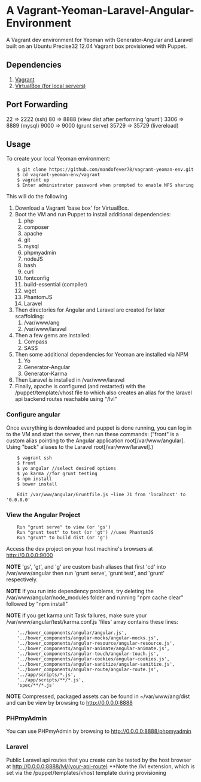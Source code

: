 A Vagrant-Yeoman-Laravel-Angular-Environment
==================

A Vagrant dev environment for Yeoman with Generator-Angular and Laravel built on an Ubuntu Precise32 12.04 Vagrant box provisioned with Puppet.


## Dependencies

1. [Vagrant](http://downloads.vagrantup.com/)
2. [VirtualBox (for local servers)](https://www.virtualbox.org/wiki/Downloads)

## Port Forwarding

22 => 2222 (ssh)
80 => 8888 (view dist after performing 'grunt')
3306 => 8889 (mysql)
9000 => 9000 (grunt serve)
35729 => 35729 (livereload)

## Usage

To create your local Yeoman environment:

        $ git clone https://github.com/mandofever78/vagrant-yeoman-env.git
        $ cd vagrant-yeoman-env/vagrant
        $ vagrant up
        $ Enter administrator password when prompted to enable NFS sharing
        
        
This will do the following

1. Download a Vagrant 'base box' for VirtualBox.  
2. Boot the VM and run Puppet to install additional dependencies:
    1. php
    2. composer
    3. apache
    4. git
    5. mysql
    6. phpmyadmin
    7. nodeJS
    8. bash
    9. curl
    9. fontconfig
    10. build-essential (compiler)
    11. wget
    12. PhantomJS
    13. Laravel
3. Then directories for Angular and Laravel are created for later scaffolding:
    1. /var/www/ang
    2. /var/www/laravel   
4. Then a few gems are installed:
    1. Compass
    2. SASS
5. Then some additional dependencies for Yeoman are installed via NPM
    1. Yo
    2. Generator-Angular
    3. Generator-Karma
6. Then Laravel is installed in /var/www/laravel 
7. Finally, apache is configured (and restarted) with the /puppet/template/vhost file to which also creates an alias for the laravel api backend routes reachable using "/lvl"


### Configure angular

Once everything is downloaded and puppet is done running, you can log in to the VM and start the server, then run these commands: ("front" is a custom alias pointing to the Angular application root[/var/www/angular]. Using "back" aliases to the Laravel root[/var/www/laravel].)

        $ vagrant ssh
        $ front
        $ yo angular //select desired options
        $ yo karma //for grunt testing
        $ npm install
        $ bower install
        
        Edit /var/www/angular/Gruntfile.js ~line 71 from 'localhost' to '0.0.0.0'
        
        
### View the Angular Project

        Run "grunt serve" to view (or 'gs')
        Run "grunt test" to test (or 'gt') //uses PhantomJS 
        Run "grunt" to build dist (or 'g')


Access the dev project on your host machine's browsers at http://0.0.0.0:9000

**NOTE** 'gs', 'gt', and 'g' are custom bash aliases that first 'cd' into /var/www/angular then run 'grunt serve', 'grunt test', and 'grunt' respectively.

**NOTE** If you run into dependency problems, try deleting the /var/www/angular/node_modules folder and running "npm cache clear" followed by "npm install"

**NOTE** if you get karma:unit Task failures, make sure your /var/www/angular/test/karma.conf.js 'files' array contains these lines:

        '../bower_components/angular/angular.js',
        '../bower_components/angular-mocks/angular-mocks.js',
        '../bower_components/angular-resource/angular-resource.js',
        '../bower_components/angular-animate/angular-animate.js',
        '../bower_components/angular-touch/angular-touch.js',
        '../bower_components/angular-cookies/angular-cookies.js',
        '../bower_components/angular-sanitize/angular-sanitize.js',
        '../bower_components/angular-route/angular-route.js',
        '../app/scripts/*.js',
        '../app/scripts/**/*.js',
        'spec/**/*.js'
      
**NOTE** Compressed, packaged assets can be found in ~/var/www/ang/dist and can be view by browsing to http://0.0.0.0:8888

### PHPmyAdmin

You can use PHPmyAdmin by browsing to http://0.0.0.0:8888/phpmyadmin


### Laravel

Public Laravel api routes that you create can be tested by the host browser at http://0.0.0.0:8888/lvl/(your-api-route) **Note the /lvl extension, which is set via the /puppet/templates/vhost template during provisioning

    